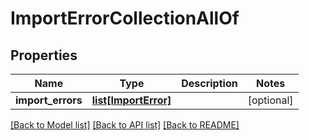 # ImportErrorCollectionAllOf

## Properties
Name | Type | Description | Notes
------------ | ------------- | ------------- | -------------
**import_errors** | [**list[ImportError]**](ImportError.md) |  | [optional] 

[[Back to Model list]](../README.md#documentation-for-models) [[Back to API list]](../README.md#documentation-for-api-endpoints) [[Back to README]](../README.md)


